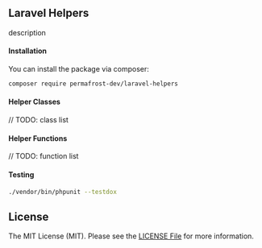 ## Laravel Helpers

description

#### Installation

You can install the package via composer:

```bash
composer require permafrost-dev/laravel-helpers
```

#### Helper Classes

// TODO: class list

#### Helper Functions

// TODO: function list

#### Testing

``` bash
./vendor/bin/phpunit --testdox
```

## License

The MIT License (MIT). Please see the [LICENSE File](LICENSE) for more information.
